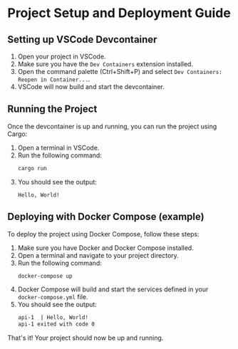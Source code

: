 # Project Setup and Deployment Guide

## Setting up VSCode Devcontainer

1. Open your project in VSCode.
2. Make sure you have the `Dev Containers` extension installed.
3. Open the command palette (Ctrl+Shift+P) and select `Dev Containers: Reopen in Container...`.
4. VSCode will now build and start the devcontainer.

## Running the Project

Once the devcontainer is up and running, you can run the project using Cargo:

1. Open a terminal in VSCode.
2. Run the following command:
   ```sh
   cargo run
   ```
3. You should see the output:
   ```
   Hello, World!
   ```

## Deploying with Docker Compose (example)

To deploy the project using Docker Compose, follow these steps:

1. Make sure you have Docker and Docker Compose installed.
2. Open a terminal and navigate to your project directory.
3. Run the following command:
   ```sh
   docker-compose up
   ```
4. Docker Compose will build and start the services defined in your `docker-compose.yml` file.
5. You should see the output:
   ```sh
   api-1  | Hello, World!
   api-1 exited with code 0
   ```

That's it! Your project should now be up and running.
